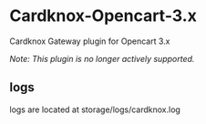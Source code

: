 # Cardknox-Opencart-3.x
Cardknox Gateway plugin for Opencart 3.x

*Note: This plugin is no longer actively supported.*

## logs
logs are located at storage/logs/cardknox.log
